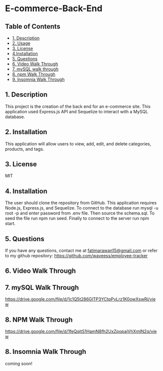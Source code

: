 # E-commerce-Back-End
## Table of Contents
 
 * [1. Description](#1-description)
 * [2. Usage](#2-usage)
 * [3. License](#3-license)
 * [4.Installation](#4installation)
 * [5. Questions](#5-questions)
 * [6. Video Walk Through](#6-vide-walk-through)
 * [7. mySQL walk through](#7-mySQL)
 * [8. npm Walk Through](#8-npm)
 * [9. Insomnia Walk Through](#9-insomnia)
 
 
 
## 1. Description
This project is the creation of the back end for an e-commerce site. This application used Express.js API and Sequelize to interact with a MySQL database.

##  2. Installation
This application will allow users to view, add, edit, and delete categories, products, and tags.

## 3. License

MIT

##  4. Installation
The user should clone the repository from GitHub. This application requires Node.js, Express.js, and Sequelize. To connect to the database run mysql -u root -p and enter password from .env file. Then source the schema.sql. To seed the file run npm run seed. Finally to connect to the server run npm start.

##  5. Questions

If you have any questions, contact me at fatimarawan15@gmail.com or refer to my github repository: https://github.com/waveess/employee-tracker

##  6. Video Walk Through

##  7. mySQL Walk Through

https://drive.google.com/file/d/1c1Q5t286GlTP3YCtpPvLrz1K0owXswRi/view

##  8. NPM Walk Through
https://drive.google.com/file/d/1feQqitS1HamN8fh2UxZpopajVhXmIN2q/view

##  8. Insomnia Walk Through
coming soon!


